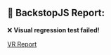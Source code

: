 ## &#x1F4DD; BackstopJS Report:


&#x274C; **Visual regression test failed!**

[VR Report](https://live-connect-bluecadet.pantheonsite.io/sites/default/files/vis-reg-reports/20240914-203232/artifacts/backstop_data/html_report/index.html)
